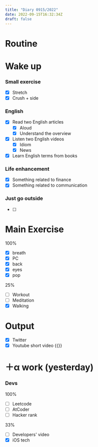 ```yaml
---
title: "Diary 0915/2022"  
date: 2022-09-15T16:32:34Z
draft: false
---
```


# Routine

# Wake up

### Small exercise

- [x]  Stretch
- [x]  Crush + side

### English

- [x]  Read two English articles
    - [x]  Aloud
    - [x]  Understand the overview
- [x]  Listen two English videos
    - [x]  Idiom
    - [x]  News
- [x]  Learn English terms from books

### Life enhancement

- [x]  Something related to finance
- [x]  Something related to communication

### Just go outside

- [ ]  

# Main Exercise

100%

- [x]  breath
- [x]  PC
- [x]  back
- [x]  eyes
- [x]  pop

25%

- [ ]  Workout
- [ ]  Meditation
- [x]  Walking

# Output

- [x]  Twitter
- [x]  Youtube short video {{<youtube oDemzZSRwbg>}}

# ＋α work (yesterday)

### Devs

100%

- [ ]  Leetcode
- [ ]  AtCoder
- [ ]  Hacker rank

33%

- [ ]  Developers' video
- [x]  iOS tech